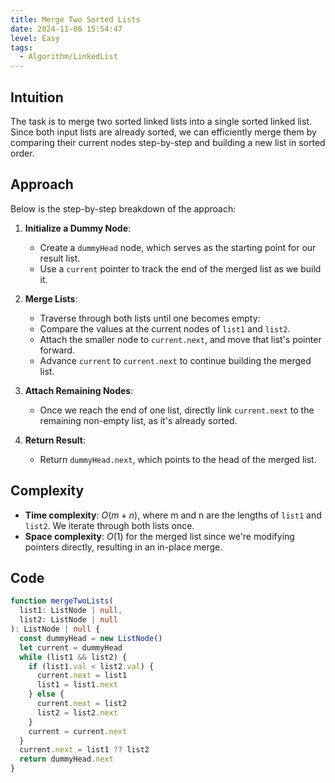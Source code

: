 ```yaml
---
title: Merge Two Sorted Lists
date: 2024-11-06 15:54:47
level: Easy
tags:  
  - Algorithm/LinkedList
---
```


## Intuition

The task is to merge two sorted linked lists into a single sorted linked list. Since both input lists are already sorted, we can efficiently merge them by comparing their current nodes step-by-step and building a new list in sorted order.

## Approach

Below is the step-by-step breakdown of the approach:

1. **Initialize a Dummy Node**:
	- Create a `dummyHead` node, which serves as the starting point for our result list.
	- Use a `current` pointer to track the end of the merged list as we build it.

2. **Merge Lists**:
	- Traverse through both lists until one becomes empty:
	- Compare the values at the current nodes of `list1` and `list2`.
	- Attach the smaller node to `current.next`, and move that list's pointer forward.
	- Advance `current` to `current.next` to continue building the merged list.

3. **Attach Remaining Nodes**:
	- Once we reach the end of one list, directly link `current.next` to the remaining non-empty list, as it's already sorted.

4. **Return Result**:
	- Return `dummyHead.next`, which points to the head of the merged list.

## Complexity

- **Time complexity**: $O(m + n)$, where m and n are the lengths of `list1` and `list2`. We iterate through both lists once.
- **Space complexity**: $O(1)$ for the merged list since we're modifying pointers directly, resulting in an in-place merge.

## Code

```typescript
function mergeTwoLists(
  list1: ListNode | null,
  list2: ListNode | null
): ListNode | null {
  const dummyHead = new ListNode()
  let current = dummyHead
  while (list1 && list2) {
    if (list1.val < list2.val) {
      current.next = list1
      list1 = list1.next
    } else {
      current.next = list2
      list2 = list2.next
    }
    current = current.next
  }
  current.next = list1 ?? list2
  return dummyHead.next
}
```
